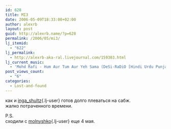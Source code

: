 ```yaml
---
id: 628
title: MI3
date: 2006-05-09T18:33:00+02:00
author: alexrb
layout: post
guid: http://alexrb.name/?p=628
permalink: /2006/05/mi3/
lj_itemid:
  - "622"
lj_permalink:
  - http://alexrb-aka-ral.livejournal.com/159303.html
lj_current_music:
  - 'Mohd Rafi - Hum Aur Tum Aur Yeh Sama (DeSi-RaDiO [Hindi Urdu Punjabi] - To request a song visit www.'
post_views_count:
  - "6"
categories:
  - Lost-and-found
---
```

как и [inga_shultz](http://inga_shultz.livejournal.com/){.lj-user} готов долго плеваться на сабж.  
жалко потраченного времени.

P.S.  
сходили с [molnyshko](http://molnyshko.livejournal.com/){.lj-user} еще 4 мая.